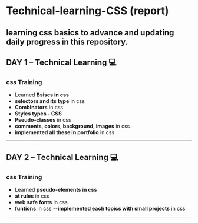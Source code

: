 # Technical-learning-CSS (report)
learning css basics to advance and updating daily progress in this repository.
---

## **DAY 1** – Technical Learning 💻
### **css Training**
- Learned **Bsiscs in css**  
- **selectors and its type** in css  
- **Combinators** in css
- **Styles types - CSS**
- **Pseudo-classes**  in css
- **comments, colors, background, images** in css
- **implemented all these in portfolio** in css
---

## **DAY 2** – Technical Learning 💻
### **css Training**
- Learned **pseudo-elements in css**  
- **at rules** in css  
- **web safe fonts** in css
- **funtions** in css
--**implemented each topics with small projects** in css
---
